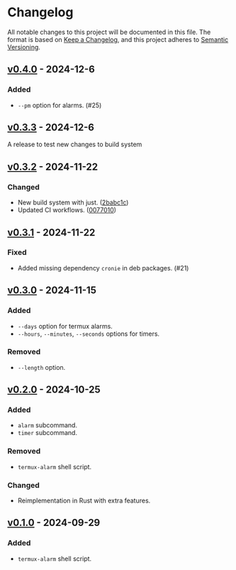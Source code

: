 # Changelog

All notable changes to this project will be documented in this file. The format
is based on [Keep a Changelog], and this project adheres to [Semantic
Versioning].

[keep a changelog]: https://keepachangelog.com/
[semantic versioning]: https://semver.org/

## [v0.4.0] - 2024-12-6

[v0.4.0]: https://github.com/iahmadgad/termux-clock/releases/v0.4.0

### Added

- `--pm` option for alarms. (#25)

## [v0.3.3] - 2024-12-6

[v0.3.3]: https://github.com/iahmadgad/termux-clock/releases/v0.3.3

A release to test new changes to build system

## [v0.3.2] - 2024-11-22

[v0.3.2]: https://github.com/iahmadgad/termux-clock/releases/v0.3.2

### Changed

- New build system with just. ([2babc1c](https://github.com/iahmadgad/termux-clock/commit/00770102c2b9ab6bcfa6a82296bbaef3868b6360))
- Updated CI workflows. ([0077010](https://github.com/iahmadgad/termux-clock/commit/2babc1cf956149ef081143cb23b977ebacf7cdab))

## [v0.3.1] - 2024-11-22

[v0.3.1]: https://github.com/iahmadgad/termux-clock/releases/v0.3.1

### Fixed

- Added missing dependency `cronie` in deb packages. (#21)

## [v0.3.0] - 2024-11-15

[v0.3.0]: https://github.com/iahmadgad/termux-clock/releases/v0.3.0

### Added

- `--days` option for termux alarms.
- `--hours`, `--minutes`, `--seconds` options for timers.

### Removed
- `--length` option.

## [v0.2.0] - 2024-10-25

[v0.2.0]: https://github.com/iahmadgad/termux-clock/releases/v0.2.0

### Added

- `alarm` subcommand.
- `timer` subcommand.

### Removed
- `termux-alarm` shell script.

### Changed
- Reimplementation in Rust with extra features.

## [v0.1.0] - 2024-09-29

[v0.1.0]: https://github.com/iahmadgad/termux-clock/releases/v0.1.0

### Added

- `termux-alarm` shell script.
